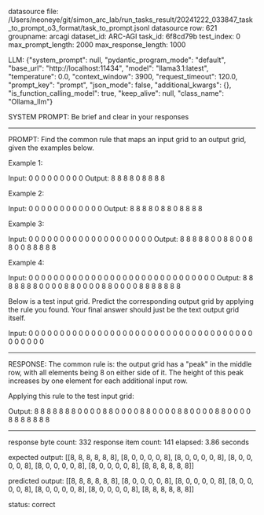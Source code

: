 datasource file: /Users/neoneye/git/simon_arc_lab/run_tasks_result/20241222_033847_task_to_prompt_o3_format/task_to_prompt.jsonl
datasource row: 621
groupname: arcagi
dataset_id: ARC-AGI
task_id: 6f8cd79b
test_index: 0
max_prompt_length: 2000
max_response_length: 1000

LLM:
{"system_prompt": null, "pydantic_program_mode": "default", "base_url": "http://localhost:11434", "model": "llama3.1:latest", "temperature": 0.0, "context_window": 3900, "request_timeout": 120.0, "prompt_key": "prompt", "json_mode": false, "additional_kwargs": {}, "is_function_calling_model": true, "keep_alive": null, "class_name": "Ollama_llm"}

SYSTEM PROMPT:
Be brief and clear in your responses

---

PROMPT:
Find the common rule that maps an input grid to an output grid, given the examples below.

Example 1:

Input:
0 0 0
0 0 0
0 0 0
Output:
8 8 8
8 0 8
8 8 8

Example 2:

Input:
0 0 0
0 0 0
0 0 0
0 0 0
Output:
8 8 8
8 0 8
8 0 8
8 8 8

Example 3:

Input:
0 0 0 0
0 0 0 0
0 0 0 0
0 0 0 0
0 0 0 0
Output:
8 8 8 8
8 0 0 8
8 0 0 8
8 0 0 8
8 8 8 8

Example 4:

Input:
0 0 0 0 0 0
0 0 0 0 0 0
0 0 0 0 0 0
0 0 0 0 0 0
0 0 0 0 0 0
Output:
8 8 8 8 8 8
8 0 0 0 0 8
8 0 0 0 0 8
8 0 0 0 0 8
8 8 8 8 8 8

Below is a test input grid. Predict the corresponding output grid by applying the rule you found. Your final answer should just be the text output grid itself.

Input:
0 0 0 0 0 0
0 0 0 0 0 0
0 0 0 0 0 0
0 0 0 0 0 0
0 0 0 0 0 0
0 0 0 0 0 0
0 0 0 0 0 0


---

RESPONSE:
The common rule is: the output grid has a "peak" in the middle row, with all elements being 8 on either side of it. The height of this peak increases by one element for each additional input row.

Applying this rule to the test input grid:

Output:
8 8 8 8 8 8
8 0 0 0 0 8
8 0 0 0 0 8
8 0 0 0 0 8
8 0 0 0 0 8
8 0 0 0 0 8
8 8 8 8 8 8

---


response byte count: 332
response item count: 141
elapsed: 3.86 seconds

expected output:
[[8, 8, 8, 8, 8, 8], [8, 0, 0, 0, 0, 8], [8, 0, 0, 0, 0, 8], [8, 0, 0, 0, 0, 8], [8, 0, 0, 0, 0, 8], [8, 0, 0, 0, 0, 8], [8, 8, 8, 8, 8, 8]]

predicted output:
[[8, 8, 8, 8, 8, 8], [8, 0, 0, 0, 0, 8], [8, 0, 0, 0, 0, 8], [8, 0, 0, 0, 0, 8], [8, 0, 0, 0, 0, 8], [8, 0, 0, 0, 0, 8], [8, 8, 8, 8, 8, 8]]

status: correct
